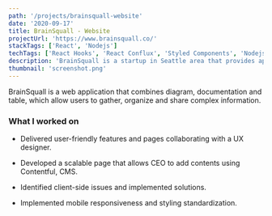 ```yaml
---
path: '/projects/brainsquall-website'
date: '2020-09-17'
title: BrainSquall - Website
projectUrl: 'https://www.brainsquall.co/'
stackTags: ['React', 'Nodejs']
techTags: ['React Hooks', 'React Conflux', 'Styled Components', 'Nodejs', 'Contentful', 'Figma']
description: 'BrainSquall is a startup in Seattle area that provides app of combination of diagram, documentation and table, which allow users to gather, organize and share complex information.'
thumbnail: 'screenshot.png'
---
```


BrainSquall is a web application that combines diagram, documentation and table, which allow users to gather, organize and share complex information.

### What I worked on

- Delivered user-friendly features and pages collaborating with a UX designer.

- Developed a scalable page that allows CEO to add contents using Contentful, CMS.

- Identified client-side issues and implemented solutions.

- Implemented mobile responsiveness and styling standardization.
